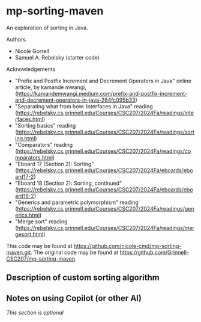 # mp-sorting-maven

An exploration of sorting in Java.

Authors

* Nicole Gorrell
* Samuel A. Rebelsky (starter code)

Acknowledgements

* "Prefix and Postfix Increment and Decrement Operators in Java" online article, by kamande mwangi, (https://kamandemwangi.medium.com/prefix-and-postfix-increment-and-decrement-operators-in-java-264fc095b33)
* "Separating what from how: Interfaces in Java" reading (https://rebelsky.cs.grinnell.edu/Courses/CSC207/2024Fa/readings/interfaces.html)
* "Sorting basics" reading (https://rebelsky.cs.grinnell.edu/Courses/CSC207/2024Fa/readings/sorting.html)
* "Comparators" reading (https://rebelsky.cs.grinnell.edu/Courses/CSC207/2024Fa/readings/comparators.html)
* "Eboard 17 (Section 2): Sorting" (https://rebelsky.cs.grinnell.edu/Courses/CSC207/2024Fa/eboards/eboard17-2)
* "Eboard 18 (Section 2): Sorting, continued" (https://rebelsky.cs.grinnell.edu/Courses/CSC207/2024Fa/eboards/eboard18-2)
* "Generics and parametric polymorphism" reading (https://rebelsky.cs.grinnell.edu/Courses/CSC207/2024Fa/readings/generics.html)
* "Merge sort" reading (https://rebelsky.cs.grinnell.edu/Courses/CSC207/2024Fa/readings/mergesort.html)

This code may be found at <https://github.com/nicole-cmd/mp-sorting-maven.git>. The original code may be found at <https://github.com/Grinnell-CSC207/mp-sorting-maven>.

Description of custom sorting algorithm
---------------------------------------

Notes on using Copilot (or other AI)
------------------------------------

_This section is optional_
